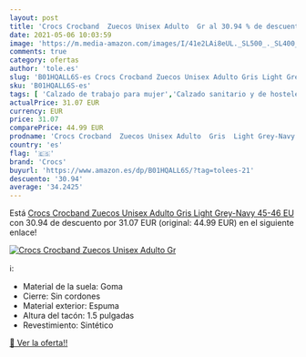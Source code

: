 ```yaml
---
layout: post
title: 'Crocs Crocband  Zuecos Unisex Adulto  Gr al 30.94 % de descuento'
date: 2021-05-06 10:03:59
image: 'https://m.media-amazon.com/images/I/41e2LAi8eUL._SL500_._SL400_.jpg'
comments: true
category: ofertas
author: 'tole.es'
slug: 'B01HQALL6S-es Crocs Crocband Zuecos Unisex Adulto Gris Light Grey-Navy...'
sku: 'B01HQALL6S-es'
tags: [ 'Calzado de trabajo para mujer','Calzado sanitario y de hostelería para mujer','Zapatos','Zapatos para mujer','Zapatos y complementos','Zuecos sanitarios y de hostelería para mujer','Zuecos y mules de mujer','crocs','zuecos', ]
actualPrice: 31.07 EUR
currency: EUR
price: 31.07
comparePrice: 44.99 EUR
prodname: 'Crocs Crocband  Zuecos Unisex Adulto  Gris  Light Grey-Navy   45-46 EU'
country: 'es'
flag: '🇪🇸'
brand: 'Crocs'
buyurl: 'https://www.amazon.es/dp/B01HQALL6S/?tag=tolees-21'
descuento: '30.94'
average: '34.2425'
---
```


Está [Crocs Crocband  Zuecos Unisex Adulto  Gris  Light Grey-Navy   45-46 EU](https://www.amazon.es/dp/B01HQALL6S/?tag=tolees-21) con 30.94 de descuento por 31.07 EUR (original: 44.99 EUR) en el siguiente enlace!

[![Crocs Crocband  Zuecos Unisex Adulto  Gr](https://m.media-amazon.com/images/I/41e2LAi8eUL._SL500_._SL400_.jpg)](https://www.amazon.es/dp/B01HQALL6S/?tag=tolees-21)

ℹ️:

- Material de la suela: Goma
- Cierre: Sin cordones
- Material exterior: Espuma
- Altura del tacón: 1.5 pulgadas
- Revestimiento: Sintético

[🛒 Ver la oferta!!](https://www.amazon.es/dp/B01HQALL6S/?tag=tolees-21)

